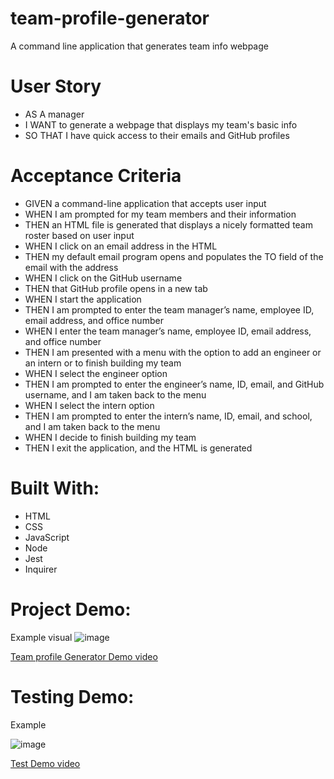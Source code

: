 # team-profile-generator
A command line application that generates team info webpage

# User Story
* AS A manager
* I WANT to generate a webpage that displays my team's basic info
* SO THAT I have quick access to their emails and GitHub profiles


# Acceptance Criteria
* GIVEN a command-line application that accepts user input
* WHEN I am prompted for my team members and their information
* THEN an HTML file is generated that displays a nicely formatted team roster based on user input
* WHEN I click on an email address in the HTML
* THEN my default email program opens and populates the TO field of the email with the address
* WHEN I click on the GitHub username
* THEN that GitHub profile opens in a new tab
* WHEN I start the application
* THEN I am prompted to enter the team manager’s name, employee ID, email address, and office number
* WHEN I enter the team manager’s name, employee ID, email address, and office number
* THEN I am presented with a menu with the option to add an engineer or an intern or to finish building my team
* WHEN I select the engineer option
* THEN I am prompted to enter the engineer’s name, ID, email, and GitHub username, and I am taken back to the menu
* WHEN I select the intern option
* THEN I am prompted to enter the intern’s name, ID, email, and school, and I am taken back to the menu
* WHEN I decide to finish building my team
* THEN I exit the application, and the HTML is generated

# Built With:
* HTML
* CSS
* JavaScript
* Node
* Jest
* Inquirer

# Project Demo:
Example visual
![image](https://user-images.githubusercontent.com/92122549/153797036-75e1b96d-0112-4f86-8612-ee70746f8e0b.png)

[Team profile Generator Demo video](https://youtu.be/2ncwUC635Ew)

# Testing Demo:
Example

![image](https://user-images.githubusercontent.com/92122549/153799565-3225c809-3c9b-4aab-a82a-1511efe68093.png)

[Test Demo video](https://youtu.be/j9pqkyCybjY)




